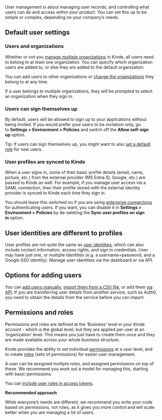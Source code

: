 
User management is about managing user records, and controlling what users can do and access within your product. You can set this up to be simple or complex, depending on your company’s needs.

## **Default user settings**

### **Users and organizations**

Whether or not you [manage multiple organizations](/build/organizations/add-and-manage-organizations/) in Kinde, all users need to belong to at least one organization. You can specify which organization users are added to, or else they are added to the default organization.

You can add users to other organizations or [change the organizations](/manage-users/about/manage-users-across-organizations/) they belong to at any time.

If a user belongs to multiple organizations, they will be prompted to select an organization when they sign in.

### **Users can sign themselves up**

By default, users will be allowed to sign up to your applications without being invited. If you would prefer your users to be invitation only, go to **Settings > Environment > Policies** and switch off the **Allow self-sign up** option.

Tip: If users can sign themselves up, you might want to also [set a default role](/manage-users/roles-and-permissions/default-user-roles/) for new users.

### **User profiles are synced to Kinde**

When a user signs in, some of their basic profile details (email, name, picture, etc.) from the external provider (MS Entra ID, Google, etc.) are passed to Kinde as well. For example, if you manage user access via a SAML connection, then their profile stored with the external identity provider is synced to Kinde each time they sign in.

You should leave this switched on if you are using [enterprise connections](/authenticate/enterprise-connections/about-enterprise-connections/) for authenticating users.
If you want, you can disable it in **Settings > Environment > Policies** by de-seleting the **Sync user profiles on sign in** option.

## User identities are different to profiles

User profiles are not quite the same as [user identities](/manage-users/add-and-edit/add-manage-user-identities/), which can also include contact information, access rights, and sign in credentials. User may have just one, or multiple identities (e.g. a username+password, and a Google SSO identity). Manage user identities via the dashboard or via API.

## **Options for adding users**

You can [add users manually](/manage-users/add-and-edit/add-and-edit-users/), [import them from a CSV file](/manage-users/add-and-edit/import-users-in-bulk/), or add them [via API](/kinde-apis/management#tag/users/post/api/v1/user). If you are transferring user details from another service, such as Auth0, you need to obtain the details from the service before you can import.

## **Permissions and roles**

Permissions and roles are defined at the ‘Business’ level in your Kinde account - which is the global level; but they are applied per user at an ‘organization’ level. This means you just have to create them once and they are made available across your whole business structure.

Kinde provides the ability to set individual [permissions](/manage-users/roles-and-permissions/user-permissions/) at a user level, and to create [roles](/manage-users/roles-and-permissions/user-roles/) (sets of permissions) for easier user management.

A user can be assigned multiple roles, and assigned permissions on top of these. We recommend you work out a model for managing this, starting with basic permissions.

You can [include user roles in access tokens](/manage-users/roles-and-permissions/user-roles/#add-roles-to-the-access-token).

**Recommended approach**

While everyone’s needs are different, we recommend you write your code based on permissions, not roles, as it gives you more control and will scale better when you are managing a lot of users.
